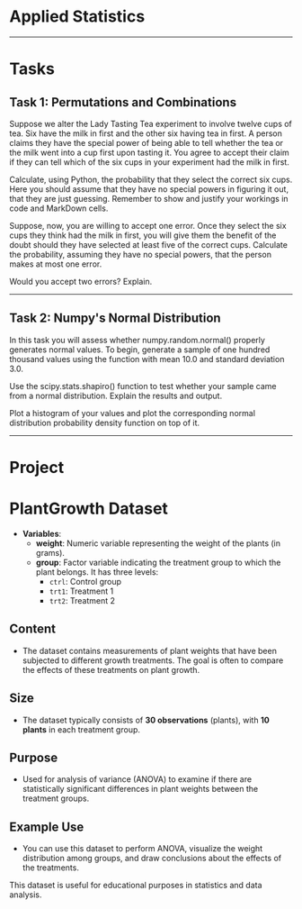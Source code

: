 # Applied Statistics
---------------------------------
# Tasks 

## Task 1: Permutations and Combinations
Suppose we alter the Lady Tasting Tea experiment to involve twelve cups of tea. Six have the milk in first and the other six having tea in first. A person claims they have the special power of being able to tell whether the tea or the milk went into a cup first upon tasting it. You agree to accept their claim if they can tell which of the six cups in your experiment had the milk in first.

Calculate, using Python, the probability that they select the correct six cups. Here you should assume that they have no special powers in figuring it out, that they are just guessing. Remember to show and justify your workings in code and MarkDown cells.

Suppose, now, you are willing to accept one error. Once they select the six cups they think had the milk in first, you will give them the benefit of the doubt should they have selected at least five of the correct cups. Calculate the probability, assuming they have no special powers, that the person makes at most one error.

Would you accept two errors? Explain.

---------------------------------

## Task 2: Numpy's Normal Distribution

In this task you will assess whether numpy.random.normal() properly generates normal values. To begin, generate a sample of one hundred thousand values using the function with mean 10.0 and standard deviation 3.0.

Use the scipy.stats.shapiro() function to test whether your sample came from a normal distribution. Explain the results and output.

Plot a histogram of your values and plot the corresponding normal distribution probability density function on top of it.

------------------------------

# Project

# PlantGrowth Dataset

- **Variables**:
  - **weight**: Numeric variable representing the weight of the plants (in grams).
  - **group**: Factor variable indicating the treatment group to which the plant belongs. It has three levels:
    - `ctrl`: Control group
    - `trt1`: Treatment 1
    - `trt2`: Treatment 2

## Content

- The dataset contains measurements of plant weights that have been subjected to different growth treatments. The goal is often to compare the effects of these treatments on plant growth.

## Size

- The dataset typically consists of **30 observations** (plants), with **10 plants** in each treatment group.

## Purpose

- Used for analysis of variance (ANOVA) to examine if there are statistically significant differences in plant weights between the treatment groups.

## Example Use

- You can use this dataset to perform ANOVA, visualize the weight distribution among groups, and draw conclusions about the effects of the treatments.

This dataset is useful for educational purposes in statistics and data analysis.
